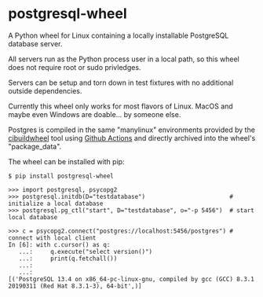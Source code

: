 # postgresql-wheel

A Python wheel for Linux containing a locally installable PostgreSQL
database server.

All servers run as the Python process user in a local path, so this
wheel does not require root or sudo privledges.

Servers can be setup and torn down in test fixtures with no additional
outside dependencies.

Currently this wheel only works for most flavors of Linux.  MacOS and
maybe even Windows are doable... by someone else.

Postgres is compiled in the same "manylinux" environments provided by
the [cibuildwheel](https://cibuildwheel.readthedocs.io/en/stable/)
tool using [Github Actions]() and directly archived into the wheel's "package_data".

The wheel can be installed with pip:

```
$ pip install postgresql-wheel
```

```py3
>>> import postgresql, psycopg2
>>> postgresql.initdb(D="testdatabase")                        # initialize a local database
>>> postgresql.pg_ctl("start", D="testdatabase", o="-p 5456")  # start local database

>>> c = psycopg2.connect("postgres://localhost:5456/postgres") # connect with local client
In [6]: with c.cursor() as q:
   ...:     q.execute("select version()")
   ...:     print(q.fetchall())
   ...: 
   ...: 
[('PostgreSQL 13.4 on x86_64-pc-linux-gnu, compiled by gcc (GCC) 8.3.1 20190311 (Red Hat 8.3.1-3), 64-bit',)]

```

